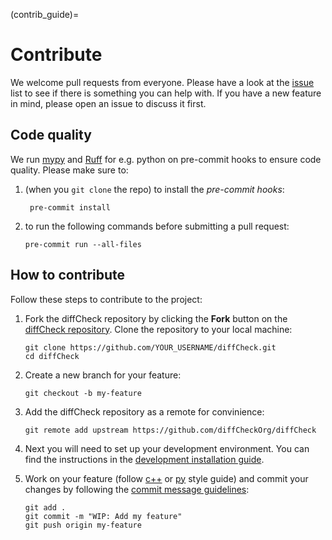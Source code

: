 (contrib_guide)=
# Contribute

We welcome pull requests from everyone. Please have a look at the [issue](https://github.com/diffCheckOrg/diffCheck/issues) list to see if there is something you can help with. If you have a new feature in mind, please open an issue to discuss it first.

## Code quality

We run [mypy](https://mypy.readthedocs.io/en/stable/index.html) and [Ruff](https://docs.astral.sh/ruff/) for e.g. python on pre-commit hooks to ensure code quality. 
Please make sure to:
1. (when you `git clone` the repo) to install the *pre-commit hooks*:
   
   ```console
    pre-commit install
    ```
2.  to run the following commands before submitting a pull request:
    
    ```console
    pre-commit run --all-files
    ```

## How to contribute

Follow these steps to contribute to the project:

1. Fork the diffCheck repository by clicking the **Fork** button on the [diffCheck repository](https://github.com/diffCheckOrg/diffCheck). Clone the repository to your local machine:

    ```console
    git clone https://github.com/YOUR_USERNAME/diffCheck.git
    cd diffCheck
    ```

2. Create a new branch for your feature:

    ```console
    git checkout -b my-feature
    ```

3. Add the diffCheck repository as a remote for convinience:

    ```console
    git remote add upstream https://github.com/diffCheckOrg/diffCheck
    ```

4. Next you will need to set up your development environment. You can find the instructions in the [development installation guide](dev_env).

5. Work on your feature (follow [c++](cpp_conv) or [py](py_conv) style guide) and commit your changes by following the [commit message guidelines](git_commit_system):

    ```console
    git add .
    git commit -m "WIP: Add my feature"
    git push origin my-feature
    ```